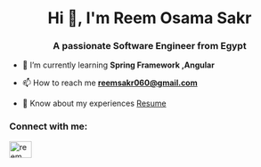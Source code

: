 <h1 align="center">Hi 👋, I'm Reem Osama Sakr</h1>
<h3 align="center">A passionate Software Engineer from Egypt</h3>

- 🌱 I’m currently learning **Spring Framework ,Angular**

- 📫 How to reach me **reemsakr060@gmail.com**

- 📄 Know about my experiences [Resume](https://drive.google.com/file/d/1Ie-os4CkBhavIFL1fHiTZ-Vqgi_P2xv3/view?usp=sharing)

<h3 align="left">Connect with me:</h3>
<p align="left">
<a href="https://linkedin.com/in/reem sakr" target="blank"><img align="center" src="https://raw.githubusercontent.com/rahuldkjain/github-profile-readme-generator/master/src/images/icons/Social/linked-in-alt.svg" alt="reem sakr" height="30" width="40" /></a>
<a href="https://codeforces.com/profile/amigooo" target="blank"><img align="cen
